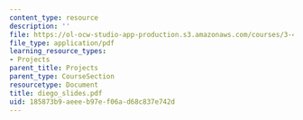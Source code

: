 ```yaml
---
content_type: resource
description: ''
file: https://ol-ocw-studio-app-production.s3.amazonaws.com/courses/3-45-magnetic-materials-spring-2004/185873b9aeeeb97ef06ad68c837e742d_diego_slides.pdf
file_type: application/pdf
learning_resource_types:
- Projects
parent_title: Projects
parent_type: CourseSection
resourcetype: Document
title: diego_slides.pdf
uid: 185873b9-aeee-b97e-f06a-d68c837e742d
---
```

